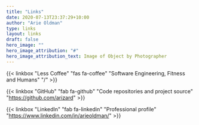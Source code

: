 ```yaml
---
title: "Links"
date: 2020-07-13T23:37:29+10:00
author: "Arie Oldman"
type: links
layout: links
draft: false
hero_image: ""
hero_image_attribution: "#"
hero_image_attribution_text: Image of Object by Photographer
---
```


{{< linkbox "Less Coffee" "fas fa-coffee" "Software Engineering, Fitness and Humans" "/" >}}

{{< linkbox "GitHub" "fab fa-github" "Code repositories and project source" "https://github.com/arizard" >}}

{{< linkbox "LinkedIn" "fab fa-linkedin" "Professional profile" "https://www.linkedin.com/in/arieoldman/" >}}
